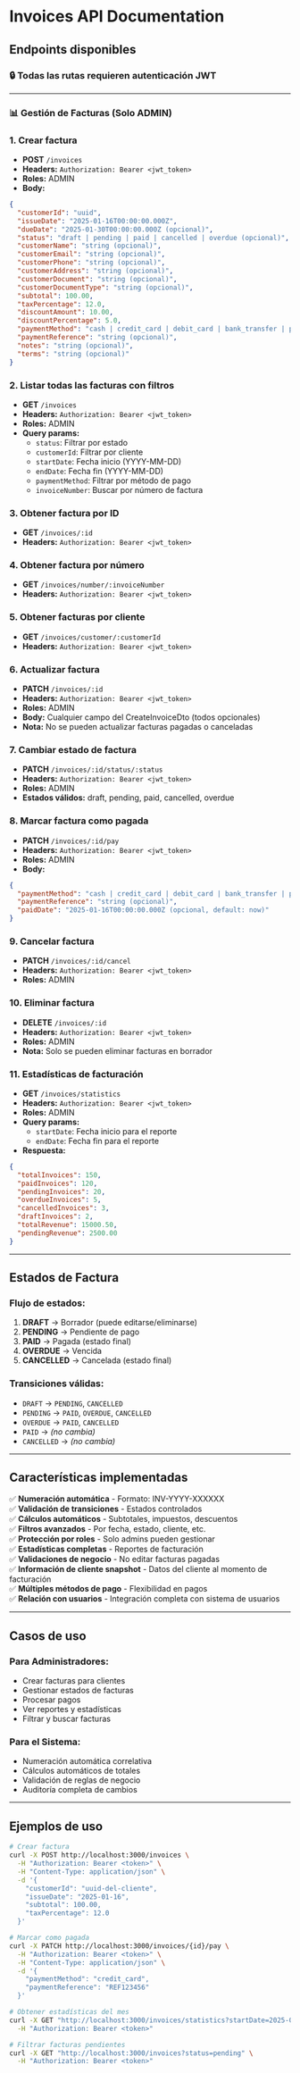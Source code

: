 # Invoices API Documentation

## Endpoints disponibles

### 🔒 **Todas las rutas requieren autenticación JWT**

---

### 📊 **Gestión de Facturas (Solo ADMIN)**

### 1. Crear factura
- **POST** `/invoices`
- **Headers:** `Authorization: Bearer <jwt_token>`
- **Roles:** ADMIN
- **Body:**
```json
{
  "customerId": "uuid",
  "issueDate": "2025-01-16T00:00:00.000Z",
  "dueDate": "2025-01-30T00:00:00.000Z (opcional)",
  "status": "draft | pending | paid | cancelled | overdue (opcional)",
  "customerName": "string (opcional)",
  "customerEmail": "string (opcional)",
  "customerPhone": "string (opcional)",
  "customerAddress": "string (opcional)",
  "customerDocument": "string (opcional)",
  "customerDocumentType": "string (opcional)",
  "subtotal": 100.00,
  "taxPercentage": 12.0,
  "discountAmount": 10.00,
  "discountPercentage": 5.0,
  "paymentMethod": "cash | credit_card | debit_card | bank_transfer | paypal | other (opcional)",
  "paymentReference": "string (opcional)",
  "notes": "string (opcional)",
  "terms": "string (opcional)"
}
```

### 2. Listar todas las facturas con filtros
- **GET** `/invoices`
- **Headers:** `Authorization: Bearer <jwt_token>`
- **Roles:** ADMIN
- **Query params:**
  - `status`: Filtrar por estado
  - `customerId`: Filtrar por cliente
  - `startDate`: Fecha inicio (YYYY-MM-DD)
  - `endDate`: Fecha fin (YYYY-MM-DD)
  - `paymentMethod`: Filtrar por método de pago
  - `invoiceNumber`: Buscar por número de factura

### 3. Obtener factura por ID
- **GET** `/invoices/:id`
- **Headers:** `Authorization: Bearer <jwt_token>`

### 4. Obtener factura por número
- **GET** `/invoices/number/:invoiceNumber`
- **Headers:** `Authorization: Bearer <jwt_token>`

### 5. Obtener facturas por cliente
- **GET** `/invoices/customer/:customerId`
- **Headers:** `Authorization: Bearer <jwt_token>`

### 6. Actualizar factura
- **PATCH** `/invoices/:id`
- **Headers:** `Authorization: Bearer <jwt_token>`
- **Roles:** ADMIN
- **Body:** Cualquier campo del CreateInvoiceDto (todos opcionales)
- **Nota:** No se pueden actualizar facturas pagadas o canceladas

### 7. Cambiar estado de factura
- **PATCH** `/invoices/:id/status/:status`
- **Headers:** `Authorization: Bearer <jwt_token>`
- **Roles:** ADMIN
- **Estados válidos:** draft, pending, paid, cancelled, overdue

### 8. Marcar factura como pagada
- **PATCH** `/invoices/:id/pay`
- **Headers:** `Authorization: Bearer <jwt_token>`
- **Roles:** ADMIN
- **Body:**
```json
{
  "paymentMethod": "cash | credit_card | debit_card | bank_transfer | paypal | other",
  "paymentReference": "string (opcional)",
  "paidDate": "2025-01-16T00:00:00.000Z (opcional, default: now)"
}
```

### 9. Cancelar factura
- **PATCH** `/invoices/:id/cancel`
- **Headers:** `Authorization: Bearer <jwt_token>`
- **Roles:** ADMIN

### 10. Eliminar factura
- **DELETE** `/invoices/:id`
- **Headers:** `Authorization: Bearer <jwt_token>`
- **Roles:** ADMIN
- **Nota:** Solo se pueden eliminar facturas en borrador

### 11. Estadísticas de facturación
- **GET** `/invoices/statistics`
- **Headers:** `Authorization: Bearer <jwt_token>`
- **Roles:** ADMIN
- **Query params:**
  - `startDate`: Fecha inicio para el reporte
  - `endDate`: Fecha fin para el reporte
- **Respuesta:**
```json
{
  "totalInvoices": 150,
  "paidInvoices": 120,
  "pendingInvoices": 20,
  "overdueInvoices": 5,
  "cancelledInvoices": 3,
  "draftInvoices": 2,
  "totalRevenue": 15000.50,
  "pendingRevenue": 2500.00
}
```

---

## Estados de Factura

### **Flujo de estados:**
1. **DRAFT** → Borrador (puede editarse/eliminarse)
2. **PENDING** → Pendiente de pago
3. **PAID** → Pagada (estado final)
4. **OVERDUE** → Vencida
5. **CANCELLED** → Cancelada (estado final)

### **Transiciones válidas:**
- `DRAFT` → `PENDING`, `CANCELLED`
- `PENDING` → `PAID`, `OVERDUE`, `CANCELLED`
- `OVERDUE` → `PAID`, `CANCELLED`
- `PAID` → *(no cambia)*
- `CANCELLED` → *(no cambia)*

---

## Características implementadas

✅ **Numeración automática** - Formato: INV-YYYY-XXXXXX  
✅ **Validación de transiciones** - Estados controlados  
✅ **Cálculos automáticos** - Subtotales, impuestos, descuentos  
✅ **Filtros avanzados** - Por fecha, estado, cliente, etc.  
✅ **Protección por roles** - Solo admins pueden gestionar  
✅ **Estadísticas completas** - Reportes de facturación  
✅ **Validaciones de negocio** - No editar facturas pagadas  
✅ **Información de cliente snapshot** - Datos del cliente al momento de facturación  
✅ **Múltiples métodos de pago** - Flexibilidad en pagos  
✅ **Relación con usuarios** - Integración completa con sistema de usuarios  

---

## Casos de uso

### **Para Administradores:**
- Crear facturas para clientes
- Gestionar estados de facturas
- Procesar pagos
- Ver reportes y estadísticas
- Filtrar y buscar facturas

### **Para el Sistema:**
- Numeración automática correlativa
- Cálculos automáticos de totales
- Validación de reglas de negocio
- Auditoría completa de cambios

---

## Ejemplos de uso

```bash
# Crear factura
curl -X POST http://localhost:3000/invoices \
  -H "Authorization: Bearer <token>" \
  -H "Content-Type: application/json" \
  -d '{
    "customerId": "uuid-del-cliente",
    "issueDate": "2025-01-16",
    "subtotal": 100.00,
    "taxPercentage": 12.0
  }'

# Marcar como pagada
curl -X PATCH http://localhost:3000/invoices/{id}/pay \
  -H "Authorization: Bearer <token>" \
  -H "Content-Type: application/json" \
  -d '{
    "paymentMethod": "credit_card",
    "paymentReference": "REF123456"
  }'

# Obtener estadísticas del mes
curl -X GET "http://localhost:3000/invoices/statistics?startDate=2025-01-01&endDate=2025-01-31" \
  -H "Authorization: Bearer <token>"

# Filtrar facturas pendientes
curl -X GET "http://localhost:3000/invoices?status=pending" \
  -H "Authorization: Bearer <token>"
```

